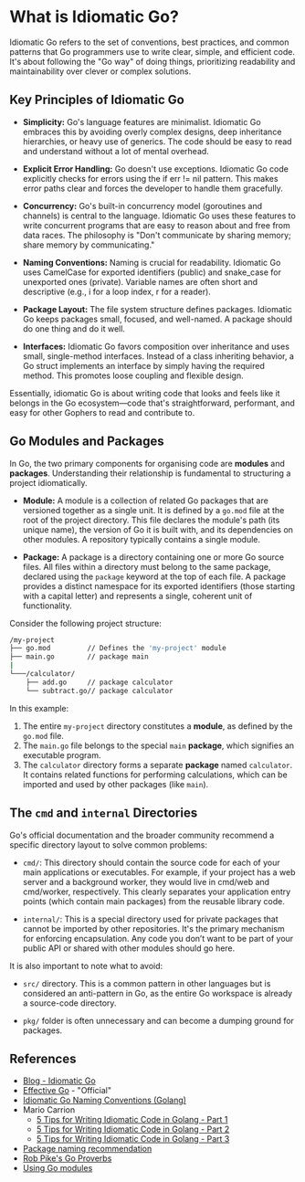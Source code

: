 # What is Idiomatic Go?

Idiomatic Go refers to the set of conventions, best practices, and common patterns that Go programmers use to write clear, simple, and efficient code. It's about following the "Go way" of doing things, prioritizing readability and maintainability over clever or complex solutions.

## Key Principles of Idiomatic Go

* **Simplicity:** Go's language features are minimalist. Idiomatic Go embraces this by avoiding overly complex designs, deep inheritance hierarchies, or heavy use of generics. The code should be easy to read and understand without a lot of mental overhead.

* **Explicit Error Handling:** Go doesn't use exceptions. Idiomatic Go code explicitly checks for errors using the if err != nil pattern. This makes error paths clear and forces the developer to handle them gracefully.

* **Concurrency:** Go's built-in concurrency model (goroutines and channels) is central to the language. Idiomatic Go uses these features to write concurrent programs that are easy to reason about and free from data races. The philosophy is "Don't communicate by sharing memory; share memory by communicating."

* **Naming Conventions:** Naming is crucial for readability. Idiomatic Go uses CamelCase for exported identifiers (public) and snake_case for unexported ones (private). Variable names are often short and descriptive (e.g., i for a loop index, r for a reader).

* **Package Layout:** The file system structure defines packages. Idiomatic Go keeps packages small, focused, and well-named. A package should do one thing and do it well.

* **Interfaces:** Idiomatic Go favors composition over inheritance and uses small, single-method interfaces. Instead of a class inheriting behavior, a Go struct implements an interface by simply having the required method. This promotes loose coupling and flexible design.

Essentially, idiomatic Go is about writing code that looks and feels like it belongs in the Go ecosystem—code that's straightforward, performant, and easy for other Gophers to read and contribute to.

## Go Modules and Packages

In Go, the two primary components for organising code are **modules** and **packages**. Understanding their relationship is fundamental to structuring a project idiomatically.

* **Module:** A module is a collection of related Go packages that are versioned together as a single unit. It is defined by a `go.mod` file at the root of the project directory. This file declares the module's path (its unique name), the version of Go it is built with, and its dependencies on other modules. A repository typically contains a single module.

* **Package:** A package is a directory containing one or more Go source files. All files within a directory must belong to the same package, declared using the `package` keyword at the top of each file. A package provides a distinct namespace for its exported identifiers (those starting with a capital letter) and represents a single, coherent unit of functionality.

Consider the following project structure:

```sh
/my-project
├── go.mod         // Defines the 'my-project' module
├── main.go        // package main
|
└───/calculator/
    ├── add.go     // package calculator
    └── subtract.go// package calculator
```

In this example:

1. The entire `my-project` directory constitutes a **module**, as defined by the `go.mod` file.
2. The `main.go` file belongs to the special `main` **package**, which signifies an executable program.
3. The `calculator` directory forms a separate **package** named `calculator`. It contains related functions for performing calculations, which can be imported and used by other packages (like `main`).

## The `cmd` and `internal` Directories

Go's official documentation and the broader community recommend a specific directory layout to solve common problems:

* `cmd/`: This directory should contain the source code for each of your main applications or executables. For example, if your project has a web server and a background worker, they would live in cmd/web and cmd/worker, respectively. This clearly separates your application entry points (which contain main packages) from the reusable library code.

* `internal/`: This is a special directory used for private packages that cannot be imported by other repositories. It's the primary mechanism for enforcing encapsulation. Any code you don’t want to be part of your public API or shared with other modules should go here.

It is also important to note what to avoid: 

* `src/` directory. This is a common pattern in other languages but is considered an anti-pattern in Go, as the entire Go workspace is already a source-code directory.

* `pkg/` folder is often unnecessary and can become a dumping ground for packages.

## References

* [Blog - Idiomatic Go](https://dmitri.shuralyov.com/idiomatic-go)
* [Effective Go](https://go.dev/doc/effective_go) - "Official"
* [Idiomatic Go Naming Conventions (Golang)](https://www.youtube.com/watch?v=yQUAHpEvb9A)
* Mario Carrion
  * [5 Tips for Writing Idiomatic Code in Golang - Part 1](https://www.youtube.com/watch?v=TYQH4Rc6hwQ)
  * [5 Tips for Writing Idiomatic Code in Golang - Part 2](https://www.youtube.com/watch?v=lfQ4qLcE3Bo)
  * [5 Tips for Writing Idiomatic Code in Golang - Part 3](https://www.youtube.com/watch?v=qCg-FIkcJZw)
* [Package naming recommendation](https://go.dev/blog/package-names)
* [Rob Pike's Go Proverbs](http://go-proverbs.github.io/)
* [Using Go modules](https://go.dev/blog/using-go-modules)